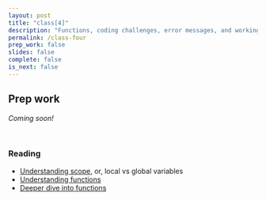 ```yaml
---
layout: post
title: "class[4]"
description: "Functions, coding challenges, error messages, and working from your local environment."
permalink: /class-four
prep_work: false
slides: false
complete: false
is_next: false
---
```


<h2 class="header large-header">Prep work</h2>

*Coming soon!*

<br>

<h3 class="header medium-header">Reading</h3>

* <a href="http://www.w3schools.com/js/js_scope.asp" target="blank">Understanding scope</a>, or, local vs global variables
* <a href="http://www.w3schools.com/js/js_functions.asp" target="">Understanding functions</a>
* <a href="http://eloquentjavascript.net/03_functions.html" target="blank">Deeper dive into functions</a>
